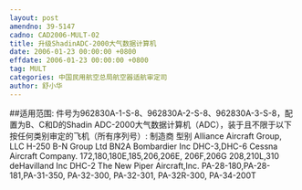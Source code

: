 ```yaml
---
layout: post
amendno: 39-5147
cadno: CAD2006-MULT-02
title: 升级ShadinADC-2000大气数据计算机
date: 2006-01-23 00:00:00 +0800
effdate: 2006-01-23 00:00:00 +0800
tag: MULT
categories: 中国民用航空总局航空器适航审定司
author: 舒小华
---
```


##适用范围:
件号为962830A-1-S-8、962830A-2-S-8、962830A-3-S-8，配置为B、C和D的Shadin ADC-2000大气数据计算机（ADC），装于且不限于以下按任何类别审定的飞机（所有序列号）:
制造商  型别
Alliance Aircraft Group, LLC  H-250
B-N Group Ltd  BN2A
Bombardier Inc  DHC-3,DHC-6
Cessna Aircraft Company.  172,180,180E,185,206,206E, 206F,206G 208,210L,310
deHavilland Inc  DHC-2
The New Piper Aircraft,Inc.  PA-28-180,PA-28-181,PA-31-350, PA-32-300, PA-32-301, PA-32R-300, PA-34-200T

